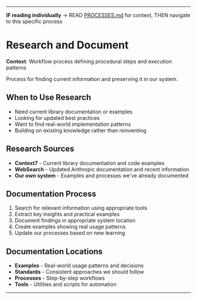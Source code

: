 
---

**IF reading individually** → READ [PROCESSES.md](../PROCESSES.md#workflow-processes) for context, THEN navigate to this specific process


# Research and Document

**Context**: Workflow process defining procedural steps and execution patterns


Process for finding current information and preserving it in our system.

## When to Use Research
- Need current library documentation or examples
- Looking for updated best practices
- Want to find real-world implementation patterns
- Building on existing knowledge rather than reinventing

## Research Sources
- **Context7** - Current library documentation and code examples
- **WebSearch** - Updated Anthropic documentation and recent information
- **Our own system** - Examples and processes we've already documented

## Documentation Process
1. Search for relevant information using appropriate tools
2. Extract key insights and practical examples
3. Document findings in appropriate system location
4. Create examples showing real usage patterns
5. Update our processes based on new learning

## Documentation Locations
- **Examples** - Real-world usage patterns and decisions
- **Standards** - Consistent approaches we should follow
- **Processes** - Step-by-step workflows
- **Tools** - Utilities and scripts for automation

---


